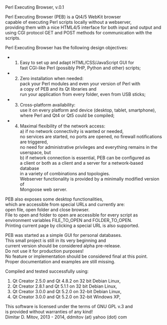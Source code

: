   
Perl Executing Browser, v.0.1  
  
Perl Executing Browser (PEB) is a Qt4/5 WebKit browser  
capable of executing Perl scripts locally without a webserver,  
providing them with a nice HTML4/5 interface for both input and output and  
using CGI protocol GET and POST methods for communication with the scripts.  
  
Perl Executing Browser has the following design objectives:  
* 1. Easy to set up and adapt HTML/CSS/JavaScript GUI for  
    fast CGI-like Perl (possibly PHP, Python and other) scripts;
* 2. Zero installation when needed:  
    pack your Perl modules and even your version of Perl with  
    a copy of PEB and its Qt libraries and  
    run your application from every folder, even from USB sticks;  
* 3. Cross-platform availability:  
    use it on every platform and device (desktop, tablet, smartphone),  
    where Perl and Qt4 or Qt5 could be compiled;  
* 4. Maximal flexibility of the network access:  
    a) if no network connectivity is wanted or needed,  
    no services are started, no ports are opened, no firewall notifications are triggered,  
    no need for administrative privileges and everything remains in the userspace, but  
    b) if network connection is essential, PEB can be configured as  
    a client or both as a client and a server for a network-based database  
    in a variety of combinations and topologies.  
    Webserver functionality is provided by a minimally modified version of  
    Mongoose web server.  
  
PEB also exposes some desktop functionalities,  
which are accessible from special URLs and currently are:  
open file, open folder and close browser.  
File to open and folder to open are accessible for every script as  
environment variables FILE_TO_OPEN and FOLDER_TO_OPEN.  
Printing current page by clicking a special URL is also supported.  
  
PEB was started as a simple GUI for personal databases.  
This small project is still in its very beginning and  
current version should be considered alpha pre-release.  
Do not use it for production purposes!  
No feature or implementation should be considered final at this point.  
Proper documentation and examples are still missing.  
  
Compiled and tested successfully using:  
1. Qt Creator 2.5.0 and Qt 4.8.2 on 32 bit Debian Linux,  
2. Qt Creator 2.8.1 and Qt 5.1.1 on 32 bit Debian Linux,  
3. Qt Creator 3.0.0 and Qt 5.2.0 on 32-bit Debian Linux,  
4. Qt Creator 3.0.0 and Qt 5.2.0 on 32-bit Windows XP,  
  
This software is licensed under the terms of GNU GPL v.3 and  
is provided without warranties of any kind!  
Dimitar D. Mitov, 2013 - 2014, ddmitov (at) yahoo (dot) com  
  